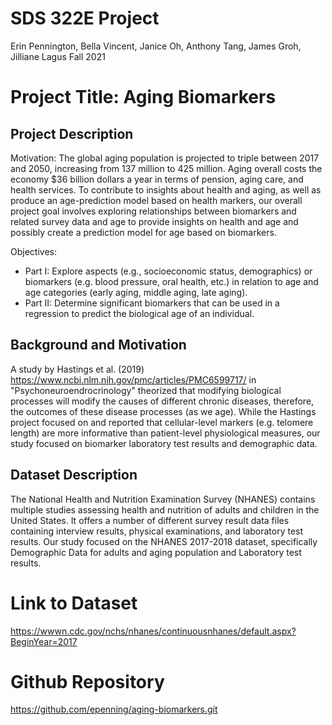 SDS 322E Project
================
Erin Pennington, Bella Vincent, Janice Oh, Anthony Tang, James Groh, Jilliane Lagus
Fall 2021

# Project Title: Aging Biomarkers

## Project Description

Motivation: The global aging population is projected to triple between 2017 and 2050, increasing from 137 million to 425 million. Aging overall costs the economy $36 billion dollars a year in terms of pension, aging care, and health services. To contribute to insights about health and aging, as well as produce an age-prediction model based on health markers, our overall project goal involves exploring relationships between biomarkers and related survey data and age to provide insights on health and age and possibly create a prediction model for age based on biomarkers.

Objectives:
- Part I: Explore aspects (e.g., socioeconomic status, demographics) or biomarkers (e.g. blood pressure, oral health, etc.) in relation to age and age categories (early aging, middle aging, late aging).
- Part II: Determine significant biomarkers that can be used in a regression to predict the biological age of an individual. 

## Background and Motivation

A study by Hastings et al. (2019) <https://www.ncbi.nlm.nih.gov/pmc/articles/PMC6599717/> in "Psychoneuroendrocrinology" theorized that modifying biological processes will modify the causes of different chronic diseases, therefore, the outcomes of these disease processes (as we age). While the Hastings project focused on and reported that cellular-level markers (e.g. telomere length) are  more informative than patient-level physiological measures, our study focused on biomarker laboratory test results and demographic data.

## Dataset Description

The National Health and Nutrition Examination Survey (NHANES) contains multiple studies assessing health and nutrition of adults and children in the United States. It offers a number of different survey result data files containing interview results, physical examinations, and laboratory test results. Our study focused on the NHANES 2017-2018 dataset, specifically Demographic Data for adults and aging population and Laboratory test results.

# Link to Dataset

<https://wwwn.cdc.gov/nchs/nhanes/continuousnhanes/default.aspx?BeginYear=2017>

# Github Repository

<https://github.com/epenning/aging-biomarkers.git>
